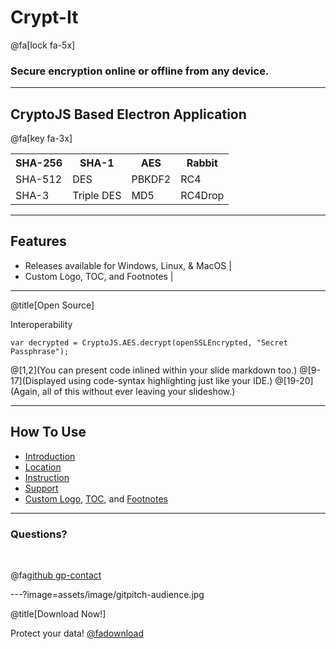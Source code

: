 # Crypt-It
@fa[lock fa-5x]
### Secure encryption online or offline from any device.

---
## CryptoJS Based Electron Application
@fa[key fa-3x]

<table>
  <tr>
    <th>SHA-256</th>
    <th>SHA-1</th> 
    <th>AES</th>
    <th>Rabbit</th>
  </tr>
  <tr>
    <td>SHA-512</td>
    <td>DES</td>
    <td>PBKDF2</td>
    <td>RC4</td>
  </tr>
  <tr>
    <td>SHA-3</td>
    <td>Triple DES</td>
    <td>MD5</td>
    <td>RC4Drop</td>
  </tr>
</table>

---
## Features

- Releases available for Windows, Linux, & MacOS |
- Custom Logo, TOC, and Footnotes |

---
@title[Open Source]

<p><span class="slide-title">Interoperability</span></p>

```
var decrypted = CryptoJS.AES.decrypt(openSSLEncrypted, "Secret Passphrase");
```

@[1,2](You can present code inlined within your slide markdown too.)
@[9-17](Displayed using code-syntax highlighting just like your IDE.)
@[19-20](Again, all of this without ever leaving your slideshow.)

---
## How To Use

- [Introduction](https://github.com/gitpitch/gitpitch/wiki/Code-Presenting)
- [Location](https://github.com/gitpitch/gitpitch/wiki/Slideshow-Custom-CSS)
- [Instruction](https://github.com/gitpitch/gitpitch/wiki/Background-Setting)
- [Support](https://github.com/gitpitch/gitpitch/wiki/Image-Slides#background)
- [Custom Logo](https://github.com/gitpitch/gitpitch/wiki/Logo-Setting), [TOC](https://github.com/gitpitch/gitpitch/wiki/Table-of-Contents), and [Footnotes](https://github.com/gitpitch/gitpitch/wiki/Footnote-Setting)

---
### Questions?

<br>

@fa[github gp-contact](CryptIt)

---?image=assets/image/gitpitch-audience.jpg

@title[Download Now!]

<span class="white">Protect your data!</span>
<a href="#">
@fa[download](https://cryptit.github.io)
</a>
